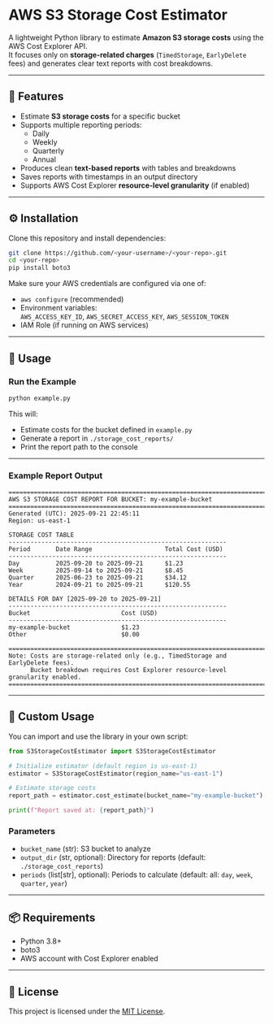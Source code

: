 # AWS S3 Storage Cost Estimator

A lightweight Python library to estimate **Amazon S3 storage costs** using the AWS Cost Explorer API.  
It focuses only on **storage-related charges** (`TimedStorage`, `EarlyDelete` fees) and generates clear text reports with cost breakdowns.

---

## 📌 Features

- Estimate **S3 storage costs** for a specific bucket
- Supports multiple reporting periods:
  - Daily
  - Weekly
  - Quarterly
  - Annual
- Produces clean **text-based reports** with tables and breakdowns
- Saves reports with timestamps in an output directory
- Supports AWS Cost Explorer **resource-level granularity** (if enabled)

---



## ⚙️ Installation

Clone this repository and install dependencies:

```bash
git clone https://github.com/<your-username>/<your-repo>.git
cd <your-repo>
pip install boto3
```

Make sure your AWS credentials are configured via one of:

- `aws configure` (recommended)
- Environment variables:  
  `AWS_ACCESS_KEY_ID`, `AWS_SECRET_ACCESS_KEY`, `AWS_SESSION_TOKEN`
- IAM Role (if running on AWS services)

---

## 🚀 Usage

### Run the Example

```bash
python example.py
```

This will:

- Estimate costs for the bucket defined in `example.py`  
- Generate a report in `./storage_cost_reports/`  
- Print the report path to the console

---

### Example Report Output

```
================================================================================
AWS S3 STORAGE COST REPORT FOR BUCKET: my-example-bucket
================================================================================
Generated (UTC): 2025-09-21 22:45:11
Region: us-east-1

STORAGE COST TABLE
------------------------------------------------------------
Period       Date Range                    Total Cost (USD)
------------------------------------------------------------
Day          2025-09-20 to 2025-09-21      $1.23
Week         2025-09-14 to 2025-09-21      $8.45
Quarter      2025-06-23 to 2025-09-21      $34.12
Year         2024-09-21 to 2025-09-21      $120.55

DETAILS FOR DAY [2025-09-20 to 2025-09-21]
------------------------------------------------------------
Bucket                         Cost (USD)
------------------------------------------------------------
my-example-bucket              $1.23
Other                          $0.00

================================================================================
Note: Costs are storage-related only (e.g., TimedStorage and EarlyDelete fees).
      Bucket breakdown requires Cost Explorer resource-level granularity enabled.
================================================================================
```

---

## 🔧 Custom Usage

You can import and use the library in your own script:

```python
from S3StorageCostEstimator import S3StorageCostEstimator

# Initialize estimator (default region is us-east-1)
estimator = S3StorageCostEstimator(region_name="us-east-1")

# Estimate storage costs
report_path = estimator.cost_estimate(bucket_name="my-example-bucket")

print(f"Report saved at: {report_path}")
```

### Parameters

- `bucket_name` (str): S3 bucket to analyze  
- `output_dir` (str, optional): Directory for reports (default: `./storage_cost_reports`)  
- `periods` (list[str], optional): Periods to calculate (default: all: `day`, `week`, `quarter`, `year`)  

---

## 📦 Requirements

- Python 3.8+
- boto3
- AWS account with Cost Explorer enabled

---

## 📝 License

This project is licensed under the [MIT License](./LICENSE).
